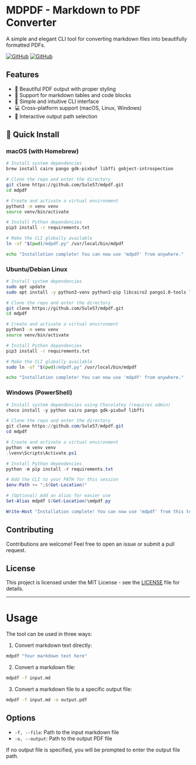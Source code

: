 # MDPDF - Markdown to PDF Converter

A simple and elegant CLI tool for converting markdown files into beautifully formatted PDFs.

[![GitHub](https://img.shields.io/github/license/Sule57/mdpdf)](https://github.com/Sule57/mdpdf/blob/main/LICENSE)
[![GitHub](https://img.shields.io/github/stars/Sule57/mdpdf)](https://github.com/Sule57/mdpdf/stargazers)

## Features

- 🎨 Beautiful PDF output with proper styling
- 📝 Support for markdown tables and code blocks
- 🚀 Simple and intuitive CLI interface
- 💻 Cross-platform support (macOS, Linux, Windows)
- 🔄 Interactive output path selection

## 🚀 Quick Install

### macOS (with Homebrew)
```bash
# Install system dependencies
brew install cairo pango gdk-pixbuf libffi gobject-introspection

# Clone the repo and enter the directory
git clone https://github.com/Sule57/mdpdf.git
cd mdpdf

# Create and activate a virtual environment
python3 -m venv venv
source venv/bin/activate

# Install Python dependencies
pip3 install -r requirements.txt

# Make the CLI globally available
ln -sf "$(pwd)/mdpdf.py" /usr/local/bin/mdpdf

echo "Installation complete! You can now use 'mdpdf' from anywhere."
```

### Ubuntu/Debian Linux
```bash
# Install system dependencies
sudo apt update
sudo apt install -y python3-venv python3-pip libcairo2 pango1.0-tools libgdk-pixbuf2.0-0 libffi-dev gir1.2-pango-1.0

# Clone the repo and enter the directory
git clone https://github.com/Sule57/mdpdf.git
cd mdpdf

# Create and activate a virtual environment
python3 -m venv venv
source venv/bin/activate

# Install Python dependencies
pip3 install -r requirements.txt

# Make the CLI globally available
sudo ln -sf "$(pwd)/mdpdf.py" /usr/local/bin/mdpdf

echo "Installation complete! You can now use 'mdpdf' from anywhere."
```

### Windows (PowerShell)
```powershell
# Install system dependencies using Chocolatey (requires admin)
choco install -y python cairo pango gdk-pixbuf libffi

# Clone the repo and enter the directory
git clone https://github.com/Sule57/mdpdf.git
cd mdpdf

# Create and activate a virtual environment
python -m venv venv
.\venv\Scripts\Activate.ps1

# Install Python dependencies
python -m pip install -r requirements.txt

# Add the CLI to your PATH for this session
$env:Path += ";$(Get-Location)"

# (Optional) Add an alias for easier use
Set-Alias mdpdf $(Get-Location)\mdpdf.py

Write-Host "Installation complete! You can now use 'mdpdf' from this terminal."
```

## Contributing

Contributions are welcome! Feel free to open an issue or submit a pull request.

## License

This project is licensed under the MIT License - see the [LICENSE](LICENSE) file for details.

---

# Usage

The tool can be used in three ways:

1. Convert markdown text directly:
```bash
mdpdf "Your markdown text here"
```

2. Convert a markdown file:
```bash
mdpdf -f input.md
```

3. Convert a markdown file to a specific output file:
```bash
mdpdf -f input.md -o output.pdf
```

## Options

- `-f, --file`: Path to the input markdown file
- `-o, --output`: Path to the output PDF file

If no output file is specified, you will be prompted to enter the output file path. 